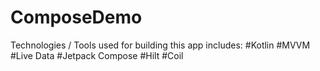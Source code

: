 # ComposeDemo

Technologies / Tools used for building this app includes:
#Kotlin
#MVVM
#Live Data
#Jetpack Compose
#Hilt
#Coil

